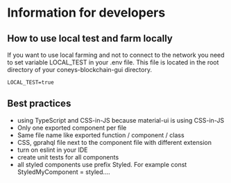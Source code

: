 # Information for developers

## How to use local test and farm locally

If you want to use local farming and not to connect to the network you need to set
variable LOCAL_TEST in your .env file. This file is located in the root directory of your coneys-blockchain-gui directory.

```env
LOCAL_TEST=true
```

## Best practices

- using TypeScript and CSS-in-JS because material-ui is using CSS-in-JS
- Only one exported component per file
- Same file name like exported function / component / class
- CSS, gprahql file next to the component file with different extension
- turn on eslint in your IDE
- create unit tests for all components
- all styled components use prefix Styled. For example const StyledMyComponent = styled....
